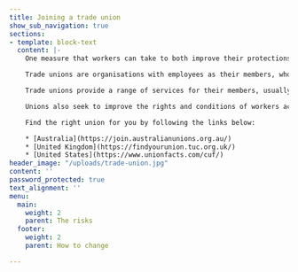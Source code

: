 ```yaml
---
title: Joining a trade union
show_sub_navigation: true
sections:
- template: block-text
  content: |-
    One measure that workers can take to both improve their protections in the workplace and stand in solidarity with other workers is to join a trade union.

    Trade unions are organisations with employees as their members, who join together to maintain and improve their conditions of employment.

    Trade unions provide a range of services for their members, usually in exchange for a monthly fee. During campaigns and negotiations, unions often provide legal advice, funding and other forms of support. More broadly, unions also provide various forms of training and professional development throughout a person’s career.

    Unions also seek to improve the rights and conditions of workers across the board. They undertake public policy engagement on a number of important topics, and negotiate with industry bodies to raise standards.

    Find the right union for you by following the links below:

    * [Australia](https://join.australianunions.org.au/)
    * [United Kingdom](https://findyourunion.tuc.org.uk/)
    * [United States](https://www.unionfacts.com/cuf/)
header_image: "/uploads/trade-union.jpg"
content: ''
password_protected: true
text_alignment: ''
menu:
  main:
    weight: 2
    parent: The risks
  footer:
    weight: 2
    parent: How to change

---
```

